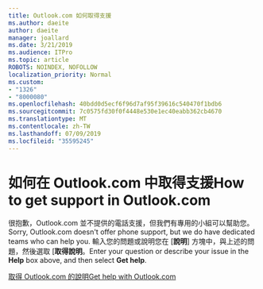 ```yaml
---
title: Outlook.com 如何取得支援
ms.author: daeite
author: daeite
manager: joallard
ms.date: 3/21/2019
ms.audience: ITPro
ms.topic: article
ROBOTS: NOINDEX, NOFOLLOW
localization_priority: Normal
ms.custom:
- "1326"
- "8000080"
ms.openlocfilehash: 40bdd0d5ecf6f96d7af95f39616c540470f1bdb6
ms.sourcegitcommit: 7c0575fd30f0f4448e530e1ec40eabb362cb4670
ms.translationtype: MT
ms.contentlocale: zh-TW
ms.lasthandoff: 07/09/2019
ms.locfileid: "35595245"
---
```

# <a name="how-to-get-support-in-outlookcom"></a><span data-ttu-id="45f66-102">如何在 Outlook.com 中取得支援</span><span class="sxs-lookup"><span data-stu-id="45f66-102">How to get support in Outlook.com</span></span>

<span data-ttu-id="45f66-103">很抱歉，Outlook.com 並不提供的電話支援，但我們有專用的小組可以幫助您。</span><span class="sxs-lookup"><span data-stu-id="45f66-103">Sorry, Outlook.com doesn't offer phone support, but we do have dedicated teams who can help you.</span></span>
<span data-ttu-id="45f66-104">輸入您的問題或說明您在 [**說明**] 方塊中，與上述的問題，然後選取 [**取得說明**。</span><span class="sxs-lookup"><span data-stu-id="45f66-104">Enter your question or describe your issue in the **Help** box above, and then select **Get help**.</span></span>

[<span data-ttu-id="45f66-105">取得 Outlook.com 的說明</span><span class="sxs-lookup"><span data-stu-id="45f66-105">Get help with Outlook.com</span></span>](https://support.office.com/article/40676ad0-c831-45ac-a023-5be633be798d?wt.mc_id=Office_Outlook_com_Alchemy)
